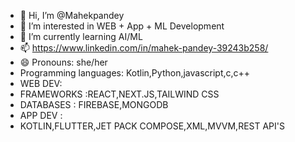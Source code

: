 - 👋 Hi, I’m @Mahekpandey
- 👀 I’m interested in WEB + App + ML Development
- 🌱 I’m currently learning AI/ML 
- 📫 https://www.linkedin.com/in/mahek-pandey-39243b258/
- 😄 Pronouns: she/her
- Programming languages: Kotlin,Python,javascript,c,c++
- WEB DEV:
- FRAMEWORKS :REACT,NEXT.JS,TAILWIND CSS
- DATABASES : FIREBASE,MONGODB
- APP DEV :
- KOTLIN,FLUTTER,JET PACK COMPOSE,XML,MVVM,REST API'S
  
  

<!---
Mahekpandey/Mahekpandey is a ✨ special ✨ repository because its `README.md` (this file) appears on your GitHub profile.
You can click the Preview link to take a look at your changes.
--->
